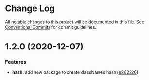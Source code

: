 # Change Log

All notable changes to this project will be documented in this file.
See [Conventional Commits](https://conventionalcommits.org) for commit guidelines.

# 1.2.0 (2020-12-07)


### Features

* **hash:** add new package to create classNames hash ([e262226](https://github.com/atmc/atmc/commit/e2622262446fe218a5bb82418c6d19856fe8d073))
